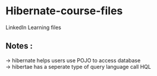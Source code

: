 # Hibernate-course-files
LinkedIn Learning files

## Notes :

-> hibernate helps users use POJO to access database <br>
-> hibertae has a seperate type of query language call HQL
